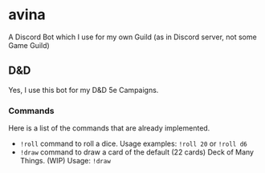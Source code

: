 # avina
A Discord Bot which I use for my own Guild (as in Discord server, not some Game Guild)

## D&D
Yes, I use this bot for my D&D 5e Campaigns.

### Commands
Here is a list of the commands that are already implemented.

* `!roll` command to roll a dice.
  Usage examples: `!roll 20` or `!roll d6`
* `!draw` command to draw a card of the default (22 cards) Deck of Many Things. (WIP)
  Usage: `!draw`
